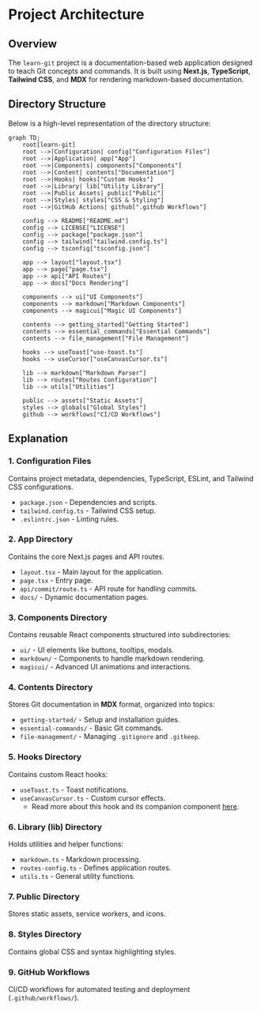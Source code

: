# Project Architecture

## Overview

The `learn-git` project is a documentation-based web application designed to teach Git concepts and commands. It is built using **Next.js**, **TypeScript**, **Tailwind CSS**, and **MDX** for rendering markdown-based documentation.

## Directory Structure

Below is a high-level representation of the directory structure:

```mermaid
graph TD;
    root[learn-git]
    root -->|Configuration| config["Configuration Files"]
    root -->|Application| app["App"]
    root -->|Components| components["Components"]
    root -->|Content| contents["Documentation"]
    root -->|Hooks| hooks["Custom Hooks"]
    root -->|Library| lib["Utility Library"]
    root -->|Public Assets| public["Public"]
    root -->|Styles| styles["CSS & Styling"]
    root -->|GitHub Actions| github[".github Workflows"]

    config --> README["README.md"]
    config --> LICENSE["LICENSE"]
    config --> package["package.json"]
    config --> tailwind["tailwind.config.ts"]
    config --> tsconfig["tsconfig.json"]

    app --> layout["layout.tsx"]
    app --> page["page.tsx"]
    app --> api["API Routes"]
    app --> docs["Docs Rendering"]

    components --> ui["UI Components"]
    components --> markdown["Markdown Components"]
    components --> magicui["Magic UI Components"]

    contents --> getting_started["Getting Started"]
    contents --> essential_commands["Essential Commands"]
    contents --> file_management["File Management"]

    hooks --> useToast["use-toast.ts"]
    hooks --> useCursor["useCanvasCursor.ts"]

    lib --> markdown["Markdown Parser"]
    lib --> routes["Routes Configuration"]
    lib --> utils["Utilities"]

    public --> assets["Static Assets"]
    styles --> globals["Global Styles"]
    github --> workflows["CI/CD Workflows"]
```

## Explanation

### 1. **Configuration Files**
Contains project metadata, dependencies, TypeScript, ESLint, and Tailwind CSS configurations.

- `package.json` - Dependencies and scripts.
- `tailwind.config.ts` - Tailwind CSS setup.
- `.eslintrc.json` - Linting rules.

### 2. **App Directory**
Contains the core Next.js pages and API routes.

- `layout.tsx` - Main layout for the application.
- `page.tsx` - Entry page.
- `api/commit/route.ts` - API route for handling commits.
- `docs/` - Dynamic documentation pages.

### 3. **Components Directory**
Contains reusable React components structured into subdirectories:

- `ui/` - UI elements like buttons, tooltips, modals.
- `markdown/` - Components to handle markdown rendering.
- `magicui/` - Advanced UI animations and interactions.

### 4. **Contents Directory**
Stores Git documentation in **MDX** format, organized into topics:

- `getting-started/` - Setup and installation guides.
- `essential-commands/` - Basic Git commands.
- `file-management/` - Managing `.gitignore` and `.gitkeep`.

### 5. **Hooks Directory**
Contains custom React hooks:

- `useToast.ts` - Toast notifications.
- `useCanvasCursor.ts` - Custom cursor effects.
  - Read more about this hook and its companion component [here](components/canvas-cursor/README.md).

### 6. **Library (lib) Directory**
Holds utilities and helper functions:

- `markdown.ts` - Markdown processing.
- `routes-config.ts` - Defines application routes.
- `utils.ts` - General utility functions.

### 7. **Public Directory**
Stores static assets, service workers, and icons.

### 8. **Styles Directory**
Contains global CSS and syntax highlighting styles.

### 9. **GitHub Workflows**
CI/CD workflows for automated testing and deployment (`.github/workflows/`).



